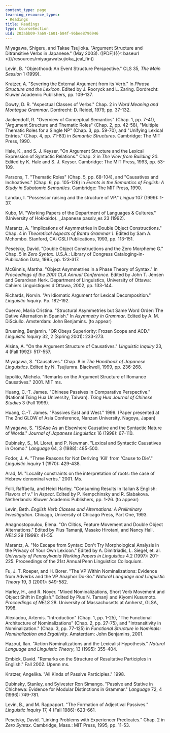 ```yaml
---
content_type: page
learning_resource_types:
- Readings
title: Readings
type: CourseSection
uid: 203abb09-7a69-1601-b84f-96bee8796946
---
```


Miyagawa, Shigeru, and Takae Tsujioka. "Argument Structure and Ditransitive Verbs in Japanese." (May 2003). ([PDF]({{< baseurl >}}/resources/miyagawatsujioka_jeal_fin))

Levin, B. "Objecthood: An Event Structure Perspective." CLS 35, _The Main Session_ 1 (1999).

Kratzer, A. "Severing the External Argument from its Verb." In _Phrase Structure and the Lexicon_. Edited by J. Rooryck and L. Zaring. Dordrecht: Kluwer Academic Publishers, pp. 109-137.

Dowty, D. R. "Aspectual Classes of Verbs." Chap. 2 in _Word Meaning and Montague Grammar_. Dordrecht: D. Reidel, 1979, pp. 37-132.

Jackendoff, R. "Overview of Conceptual Semantics" (Chap. 1, pp. 7-41), "Argument Structure and Thematic Roles" (Chap. 2, pp. 42-58), "Multiple Thematic Roles for a Single NP" (Chap. 3, pp. 59-70), and "Unifying Lexical Entries." (Chap. 4, pp. 71-83) in _Semantic Structures_. Cambridge: The MIT Press, 1990.

Hale, K., and S. J. Keyser. "On Argument Structure and the Lexical Expression of Syntactic Relations." Chap. 2 in _The View from Building 20_. Edited by K. Hale and S. J. Keyser. Cambridge: The MIT Press, 1993, pp. 53-109.

Parsons, T. "Thematic Roles" (Chap. 5, pp. 68-104), and "Causatives and Inchoatives." (Chap. 6, pp. 105-126) in _Events in the Semantics of English: A Study in Subatomic Semantics_. Cambridge: The MIT Press, 1990.

Landau, I. "Possessor raising and the structure of VP." _Lingua_ 107 (1999): 1-37.

Kubo, M. "Working Papers of the Department of Languages & Cultures." (University of Hokkaido). _Japanese passiv_es 23 (1992).

Marantz, A. "Implications of Asymmetries in Double Object Constructions." Chap. 4 in _Theoretical Aspects of Bantu Grammar 1_. Edited by Sam A. Mchombo. Stanford, CA: CSLI Publications, 1993, pp. 113-151.

Pesetsky, David. "Double Object Constructions and the Zero Morpheme G." Chap. 5 in _Zero Syntax_. U.S.A.: Library of Congress Cataloging-in-Publication Data, 1995, pp. 123-317.

McGinnis, Martha. "Object Asymmetries in a Phase Theory of Syntax." In _Proceedings of the 2001 CLA Annual Conference_. Edited by John T. Jensen and Gerardvan Herk. Department of Linguistics, University of Ottawa: Cahiers Linguistiques d'Ottawa, 2002, pp. 133-144.

Richards, Norvin. "An Idiomatic Argument for Lexical Decomposition." _Linguistic Inquiry_. Pp. 182-192.

Cuervo, Maria Cristina. "Structural Asymmetries but Same Word Order: The Dative Alternation in Spanish." In _Asymmetry in Grammar_. Edited by A. M. DiSciullo. Amsterdam: John Benjamins. (to appear)

Bruening, Benjamin. "QR Obeys Superiority: Frozen Scope and ACD." _Linguistic Inquiry_ 32, 2 (Spring 2001): 233-273.

Alsina, A. "On the Argument Structure of Causatives." _Linguistic Inquiry_ 23, 4 (Fall 1992): 517-557.

Miyagawa, S. "Causatives." Chap. 8 in _The Handbook of Japanese Linguistics_. Edited by N. Tsujiumra. Blackwell, 1999, pp. 236-268.

Ippolito, Michela. "Remarks on the Argument Structure of Romance Causatives." 2001. MIT ms.

Huang, C.-T. James. "Chinese Passives in Comparative Perspective." (National Tsing Hua University, Taiwan). _Tsing Hua Journal of Chinese Studies_ 3 (Fall 1999).

Huang, C.-T. James. "Passives East and West." 1999. (Paper presented at The 2nd GLOW of Asia Conference, Nanzan University. Nagoya, Japan)

Miyagawa, S. "(S)Ase As an Elsewhere Causative and the Syntactic Nature of Words." _Journal of Japanese Linguistics_ 16 (1998): 67-110.

Dubinsky, S., M. Lloret, and P. Newman. "Lexical and Syntactic Causatives in Oromo." _Language_ 64, 3 (1988): 485-500.

Fodor, J. A. "Three Reasons for Not Deriving 'Kill' from 'Cause to Die'." _Linguistic inquiry_ 1 (1970): 429-438.

Arad, M. "Locality constraints on the interpretation of roots: the case of Hebrew denominal verbs." 2001. Ms.

Folli, Raffaella, and Heidi Harley. "Consuming Results in Italian & English: Flavors of _v_." In _Aspect_. Edited by P. Kempchinsky and R. Slabakova. Netherlands: Kluwer Academic Publishers, pp. 1-26. (to appear)

Levin, Beth. _English Verb Classes and Alternations: A Preliminary Investigation_. Chicago, University of Chicago Press, Part One, 1993.

Anagnostopoulou, Elena. "On Clitics, Feature Movement and Double Object Alternations." Edited by Pius Tamanji, Masako Hirotani, and Nancy Hall. _NELS_ 29 (1999): 41-55.

Marantz, A. "No Escape from Syntax: Don't Try Morphological Analysis in the Privacy of Your Own Lexicon." Edited by A. Dimitriadis, L. Siegel, et. al. _University of Pennsylvania Working Papers in Linguistics_ 4.2 (1997): 201-225. Proceedings of the 21st Annual Penn Linguistics Colloquium.

Fu, J. T. Roeper, and H. Borer. "The VP Within Nominalizations: Evidence from Adverbs and the VP Anaphor Do-So." _Natural Language and Linguistic Theory_ 19, 3 (2001): 549-582.

Harley, H., and R. Noyer. "Mixed Nominalizations, Short Verb Movement and Object Shift in English." Edited by Pius N. Tamanji and Kiyomi Kusumoto. _Proceedings of NELS_ 28. University of Massachusetts at Amherst, GLSA, 1998.

Alexiadou, Artemis. "Introduction" (Chap. 1, pp. 1-25), "The Functional Architecture of Nominalizations" (Chap. 2, pp. 27-75), and "Intransitivity in Nominalization." (Chap. 3, pp. 77-125) in _Functional Structure in Nominals: Nominalization and Ergativity_. Amsterdam: John Benjamins, 2001.

Hazout, Ilan. "Action Nominalizations and the Lexicalist Hypothesis." _Natural Language and Linguistic Theory_, 13 (1995): 355-404.

Embick, David. "Remarks on the Structure of Resultative Participles in English." Fall 2002. Upenn ms.

Kratzer, Angelika. "All Kinds of Passive Participles." 1998.

Dubinsky, Stanley, and Sylvester Ron Simango. "Passive and Stative in Chichewa: Evidence for Modular Distinctions in Grammar." _Language_ 72, 4 (1996): 749-781.

Levin, B., and M. Rappaport. "The Formation of Adjectival Passives." _Linguistic Inquiry_ 17, 4 (Fall 1986): 623-661.

Pesetsky, David. "Linking Problems with Experiencer Predicates." Chap. 2 in _Zero Syntax_. Cambridge, Mass.: MIT Press, 1995, pp. 11-53.